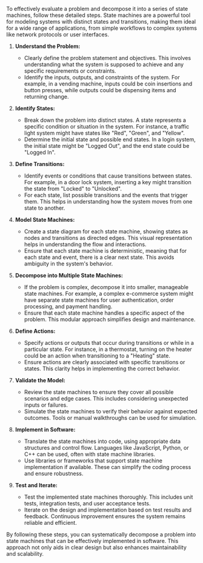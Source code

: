 To effectively evaluate a problem and decompose it into a series of state machines, follow these detailed steps. State machines are a powerful tool for modeling systems with distinct states and transitions, making them ideal for a wide range of applications, from simple workflows to complex systems like network protocols or user interfaces.

1. **Understand the Problem:**
   - Clearly define the problem statement and objectives. This involves understanding what the system is supposed to achieve and any specific requirements or constraints.
   - Identify the inputs, outputs, and constraints of the system. For example, in a vending machine, inputs could be coin insertions and button presses, while outputs could be dispensing items and returning change.

2. **Identify States:**
   - Break down the problem into distinct states. A state represents a specific condition or situation in the system. For instance, a traffic light system might have states like "Red", "Green", and "Yellow".
   - Determine the initial state and possible end states. In a login system, the initial state might be "Logged Out", and the end state could be "Logged In".

3. **Define Transitions:**
   - Identify events or conditions that cause transitions between states. For example, in a door lock system, inserting a key might transition the state from "Locked" to "Unlocked".
   - For each state, list possible transitions and the events that trigger them. This helps in understanding how the system moves from one state to another.

4. **Model State Machines:**
   - Create a state diagram for each state machine, showing states as nodes and transitions as directed edges. This visual representation helps in understanding the flow and interactions.
   - Ensure that each state machine is deterministic, meaning that for each state and event, there is a clear next state. This avoids ambiguity in the system's behavior.

5. **Decompose into Multiple State Machines:**
   - If the problem is complex, decompose it into smaller, manageable state machines. For example, a complex e-commerce system might have separate state machines for user authentication, order processing, and payment handling.
   - Ensure that each state machine handles a specific aspect of the problem. This modular approach simplifies design and maintenance.

6. **Define Actions:**
   - Specify actions or outputs that occur during transitions or while in a particular state. For instance, in a thermostat, turning on the heater could be an action when transitioning to a "Heating" state.
   - Ensure actions are clearly associated with specific transitions or states. This clarity helps in implementing the correct behavior.

7. **Validate the Model:**
   - Review the state machines to ensure they cover all possible scenarios and edge cases. This includes considering unexpected inputs or failures.
   - Simulate the state machines to verify their behavior against expected outcomes. Tools or manual walkthroughs can be used for simulation.

8. **Implement in Software:**
   - Translate the state machines into code, using appropriate data structures and control flow. Languages like JavaScript, Python, or C++ can be used, often with state machine libraries.
   - Use libraries or frameworks that support state machine implementation if available. These can simplify the coding process and ensure robustness.

9. **Test and Iterate:**
   - Test the implemented state machines thoroughly. This includes unit tests, integration tests, and user acceptance tests.
   - Iterate on the design and implementation based on test results and feedback. Continuous improvement ensures the system remains reliable and efficient.

By following these steps, you can systematically decompose a problem into state machines that can be effectively implemented in software. This approach not only aids in clear design but also enhances maintainability and scalability.
